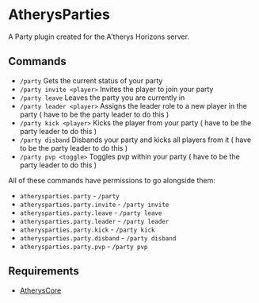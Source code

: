 # AtherysParties
A Party plugin created for the A'therys Horizons server.

## Commands
* `/party` Gets the current status of your party
* `/party invite <player>` Invites the player to join your party
* `/party leave` Leaves the party you are currently in
* `/party leader <player>` Assigns the leader role to a new player in
the party ( have to be the party leader to do this )
* `/party kick <player>` Kicks the player from your party ( have to be
the party leader to do this )
* `/party disband` Disbands your party and kicks all players from it
( have to be the party leader to do this )
* `/party pvp <toggle>` Toggles pvp within your party ( have to be the
party leader to do this )

All of these commands have permissions to go alongside them:

* `atherysparties.party` - `/party`
* `atherysparties.party.invite` - `/party invite`
* `atherysparties.party.leave` - `/party leave`
* `atherysparties.party.leader` - `/party leader`
* `atherysparties.party.kick` - `/party kick`
* `atherysparties.party.disband` - `/party disband`
* `atherysparties.party.pvp` - `/party pvp`

## Requirements

* [AtherysCore](https://github.com/Atherys-Horizons/AtherysCore)
